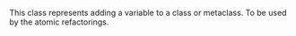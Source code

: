 This class represents adding a variable to a class or metaclass.
To be used by the atomic refactorings.